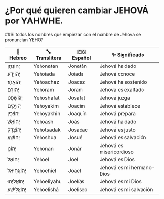 # ¿Por qué quieren cambiar JEHOVÁ por YAHWHE.  
   ##Si todos los nombres que empiezan con el nombre de Jehóva se pronuncian YEHO?


| 🕎 Hebreo  | 🔤 Translitera | 🇪🇸 Español | ✨ Significado       |
|-------------------|-------------------|---------------------|-------------------------|
| יְהוֹנָתָן          | Yehonatan         | Jonatán             | Jehová ha dado          |
| יְהוֹיָדָע          | Yehoiada          | Joiada              | Jehová conoce           |
| יְהוֹאָחָז          | Yehoachaz         | Joacaz              | Jehová ha sostenido     |
| יְהוֹרָם            | Yehoram           | Joram               | Jehová es exaltado      |
| יְהוֹשָׁפָט          | Yehoshafat        | Josafat             | Jehová juzga            |
| יְהוֹיָקִים          | Yehoyakim         | Joacim              | Jehová establece        |
| יְהוֹיָכִין          | Yehoyakhin        | Joaquín             | Jehová prepara          |
| יְהוֹאָשׁ            | Yehoash           | Joás                | Jehová ha dado          |
| יְהוֹצָדָק          | Yehotsadak        | Josadac             | Jehová es justo         |
| יְהוֹשֻׁעַ           | Yehoshua          | Josué               | Jehová es salvación     |
| יְהוֹנָן            | Yehonan           | Jonán               | Jehová es misericordioso|
| יְהוֹאֵל            | Yehoel            | Joel                | Jehová es Dios          |
| יְהוֹאֱחִיאֵל        | Yehoehiel         | Joael               | Jehová es mi hermano-Dios|
| יְהוֹאֱלִיָּהוּ       | Yehoeliyahu       | Joelías             | Jehová es mi Dios       |
| יְהוֹאֱלִישָׁע        | Yehoelishá        | Joeliseo            | Jehová es mi salvación  |
